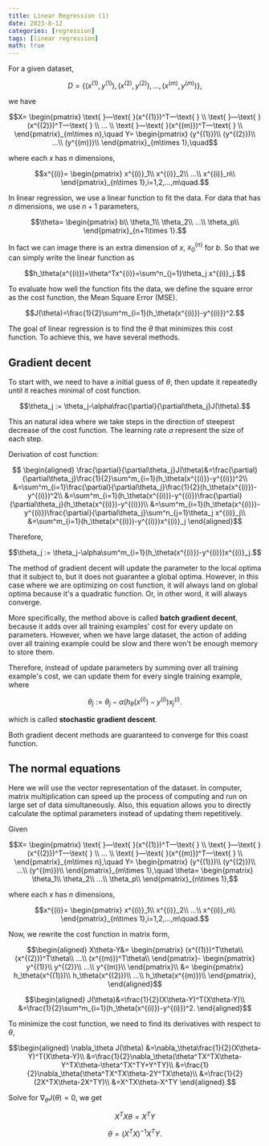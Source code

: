 ```yaml
---
title: Linear Regression (1)
date: 2023-8-12
categories: [regression]
tags: [linear regression]
math: true
---
```


For a given dataset, 

$$D=\{(x^{(1)}, y^{(1)}),(x^{(2)}, y^{(2)}),...,(x^{(m)}, y^{(m)})\}\text{, }$$

we have

$$X=
\begin{pmatrix} 
    \text{ }—\text{ }(x^{(1)})^T—\text{ } \\
    \text{ }—\text{ }(x^{(2)})^T—\text{ } \\
    ... \\
    \text{ }—\text{ }(x^{(m)})^T—\text{ } \\
\end{pmatrix}_{m\times n},\quad
Y=
\begin{pmatrix}
    (y^{(1)})\\
    (y^{(2)})\\
    ...\\
    (y^{(m)})\\
\end{pmatrix}_{m\times 1},\quad$$

where each $x$ has $n$ dimensions, 

$$x^{(i)}=
\begin{pmatrix} 
    x^{(i)}_1\\
    x^{(i)}_2\\
    ...\\
    x^{(i)}_n\\
\end{pmatrix}_{n\times 1},i=1,2,...,m\quad.$$

In linear regression, we use a linear function to fit the data. For data that has $n$ dimensions, we use $n+1$ parameters, 

$$\theta=
\begin{pmatrix}
    b\\
    \theta_1\\
    \theta_2\\
    ...\\
    \theta_p\\
\end{pmatrix}_{n+1\times 1}.$$

In fact we can image there is an extra dimension of $x$, $x^{(n)}_0$ for $b$. So that we can simply write the linear function as

$$h_\theta(x^{(i)})=\theta^Tx^{(i)}=\sum^n_{j=1}\theta_j x^{(i)}_j.$$

To evaluate how well the function fits the data, we define the square error as the cost function, the Mean Square Error (MSE). 

$$J(\theta)=\frac{1}{2}\sum^m_{i=1}(h_\theta(x^{(i)})-y^{(i)})^2.$$

The goal of linear regression is to find the $\theta$ that minimizes this cost function. To achieve this, we have several methods.

## Gradient decent
To start with, we need to have a initial guess of $\theta$, then update it repeatedly until it reaches minimal of cost function. 

$$\theta_j := \theta_j-\alpha\frac{\partial}{\partial\theta_j}J(\theta).$$

This an natural idea where we take steps in the direction of steepest decrease of the cost function. The learning rate $\alpha$ represent the size of each step.  

Derivation of cost function:

$$
\begin{aligned}
\frac{\partial}{\partial\theta_j}J(\theta)&=\frac{\partial}{\partial\theta_j}\frac{1}{2}\sum^m_{i=1}(h_\theta(x^{(i)})-y^{(i)})^2\\
&=\sum^m_{i=1}\frac{\partial}{\partial\theta_j}\frac{1}{2}(h_\theta(x^{(i)})-y^{(i)})^2\\
&=\sum^m_{i=1}(h_\theta(x^{(i)})-y^{(i)})\frac{\partial}{\partial\theta_j}(h_\theta(x^{(i)})-y^{(i)})\\
&=\sum^m_{i=1}(h_\theta(x^{(i)})-y^{(i)})\frac{\partial}{\partial\theta_j}\sum^n_{j=1}\theta_j x^{(i)}_j\\
&=\sum^m_{i=1}(h_\theta(x^{(i)})-y^{(i)})x^{(i)}_j
\end{aligned}$$

Therefore, 

$$\theta_j := \theta_j-\alpha\sum^m_{i=1}(h_\theta(x^{(i)})-y^{(i)})x^{(i)}_j.$$

The method of gradient decent will update the parameter to the local optima that it subject to, but it does not guarantee a global optima. However, in this case where we are optimizing on cost function, it will always land on global optima because it's a quadratic function. Or, in other word, it will always converge.  

More specifically, the method above is called **batch gradient decent**, because it adds over all training examples' cost for every update on parameters. However, when we have large dataset, the action of adding over all training example could be slow and there won't be enough memory to store them.  

Therefore, instead of update parameters by summing over all training example's cost, we can update them for every single training example, where

$$\theta_j := \theta_j-\alpha(h_\theta(x^{(i)})-y^{(i)})x^{(i)}_j.$$

which is called **stochastic gradient descent**.  

Both gradient decent methods are guaranteed to converge for this coast function. 

## The normal equations
Here we will use the vector representation of the dataset. In computer, matrix multiplication can speed up the process of computing and run on large set of data simultaneously. Also, this equation allows you to directly calculate the optimal parameters instead of updating them repetitively.  

Given

$$X=
\begin{pmatrix} 
    \text{ }—\text{ }(x^{(1)})^T—\text{ } \\
    \text{ }—\text{ }(x^{(2)})^T—\text{ } \\
    ... \\
    \text{ }—\text{ }(x^{(m)})^T—\text{ } \\
\end{pmatrix}_{m\times n},\quad
Y=
\begin{pmatrix}
    (y^{(1)})\\
    (y^{(2)})\\
    ...\\
    (y^{(m)})\\
\end{pmatrix}_{m\times 1},\quad
\theta=
\begin{pmatrix}
    \theta_1\\
    \theta_2\\
    ...\\
    \theta_p\\
\end{pmatrix}_{n\times 1},$$

where each $x$ has $n$ dimensions, 

$$x^{(i)}=
\begin{pmatrix} 
    x^{(i)}_1\\
    x^{(i)}_2\\
    ...\\
    x^{(i)}_n\\
\end{pmatrix}_{n\times 1},i=1,2,...,m\quad.$$

Now, we rewrite the cost function in matrix form,

$$\begin{aligned}
X\theta-Y&=
\begin{pmatrix}
(x^{(1)})^T\theta\\
(x^{(2)})^T\theta\\
...\\
(x^{(m)})^T\theta\\
\end{pmatrix}-
\begin{pmatrix}
y^{(1)}\\
y^{(2)}\\
...\\
y^{(m)}\\
\end{pmatrix}\\
&=
\begin{pmatrix}
h_\theta(x^{(1)})\\
h_\theta(x^{(2)})\\
...\\
h_\theta(x^{(m)})\\
\end{pmatrix},
\end{aligned}$$

$$\begin{aligned}
J(\theta)&=\frac{1}{2}(X\theta-Y)^T(X\theta-Y)\\
&=\frac{1}{2}\sum^m_{i=1}(h_\theta(x^{(i)})-y^{(i)})^2.
\end{aligned}$$



To minimize the cost function, we need to find its derivatives with respect to $\theta$,

$$\begin{aligned}
\nabla_\theta J(\theta)
&=\nabla_\theta\frac{1}{2}(X\theta-Y)^T(X\theta-Y)\\
&=\frac{1}{2}\nabla_\theta(\theta^TX^TX\theta-Y^TX\theta-\theta^TX^TY+Y^TY)\\
&=\frac{1}{2}\nabla_\theta(\theta^TX^TX\theta-2Y^TX\theta)\\
&=\frac{1}{2}(2X^TX\theta-2X^TY)\\
&=X^TX\theta-X^TY
\end{aligned}.$$


Solve for $\nabla_\theta J(\theta)=0$, we get

$$X^TX\theta=X^TY$$

$$\theta=(X^TX)^{-1}X^TY.$$  

